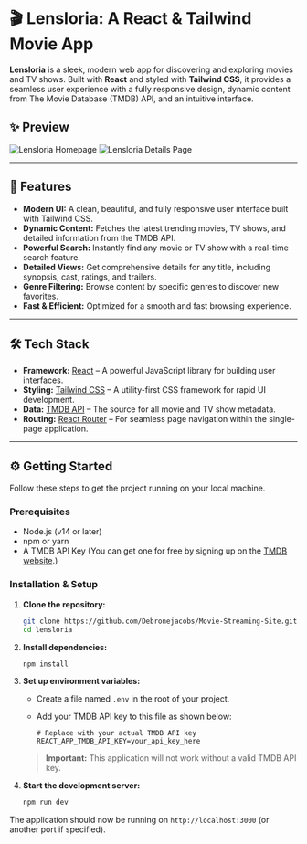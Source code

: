# 🎬 Lensloria: A React & Tailwind Movie App

**Lensloria** is a sleek, modern web app for discovering and exploring movies and TV shows. Built with **React** and styled with **Tailwind CSS**, it provides a seamless user experience with a fully responsive design, dynamic content from The Movie Database (TMDB) API, and an intuitive interface.

## ✨ Preview

![Lensloria Homepage](https://github.com/user-attachments/assets/36482289-411e-4d03-81c0-9f4e43f90b02)
![Lensloria Details Page](https://github.com/user-attachments/assets/354c69c6-3594-47b3-9e8e-11b5e05b9287)

---

## 🚀 Features

- **Modern UI:** A clean, beautiful, and fully responsive user interface built with Tailwind CSS.
- **Dynamic Content:** Fetches the latest trending movies, TV shows, and detailed information from the TMDB API.
- **Powerful Search:** Instantly find any movie or TV show with a real-time search feature.
- **Detailed Views:** Get comprehensive details for any title, including synopsis, cast, ratings, and trailers.
- **Genre Filtering:** Browse content by specific genres to discover new favorites.
- **Fast & Efficient:** Optimized for a smooth and fast browsing experience.

---

## 🛠️ Tech Stack

- **Framework:** [React](https://reactjs.org/) – A powerful JavaScript library for building user interfaces.
- **Styling:** [Tailwind CSS](https://tailwindcss.com/) – A utility-first CSS framework for rapid UI development.
- **Data:** [TMDB API](https://www.themoviedb.org/documentation/api) – The source for all movie and TV show metadata.
- **Routing:** [React Router](https://reactrouter.com/) – For seamless page navigation within the single-page application.

---

## ⚙️ Getting Started

Follow these steps to get the project running on your local machine.

### Prerequisites

- Node.js (v14 or later)
- npm or yarn
- A TMDB API Key (You can get one for free by signing up on the [TMDB website](https://www.themoviedb.org/signup).)

### Installation & Setup

1.  **Clone the repository:**
    ```bash
    git clone https://github.com/Debronejacobs/Movie-Streaming-Site.git
    cd lensloria
    ```

2.  **Install dependencies:**
    ```bash
    npm install
    ```

3.  **Set up environment variables:**
    - Create a file named `.env` in the root of your project.
    - Add your TMDB API key to this file as shown below:

      ```env
      # Replace with your actual TMDB API key
      REACT_APP_TMDB_API_KEY=your_api_key_here
      ```
    > **Important:** This application will not work without a valid TMDB API key.

4.  **Start the development server:**
    ```bash
    npm run dev
    ```

The application should now be running on `http://localhost:3000` (or another port if specified).

